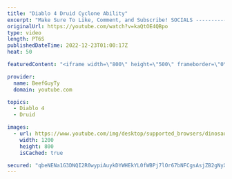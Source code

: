 ```yaml
---
title: "Diablo 4 Druid Cyclone Ability"
excerpt: "Make Sure To Like, Comment, and Subscribe! SOCIALS ---------------------------------------------- Join Our ..."
originalUrl: https://youtube.com/watch?v=kaQtOE4QBpo
type: video
length: PT6S
publishedDateTime: 2022-12-23T01:00:17Z
heat: 50

featuredContent: "<iframe width=\"800\" height=\"500\" frameborder=\"0\" src=\"https://www.youtube.com/embed/kaQtOE4QBpo\" allow=\"accelerometer; autoplay; encrypted-media; gyroscope; picture-in-picture\" allowfullscreen></iframe>"

provider:
  name: BeefGuyTy
  domain: youtube.com

topics:
  - Diablo 4
  - Druid

images:
  - url: https://www.youtube.com/img/desktop/supported_browsers/dinosaur.png
    width: 1200
    height: 800
    isCached: true

secured: "qbeNENa1G3DNQI2R0wypiAuykDYWHEkYL0fWBPj7lOr67bNFCgsAsjZB2gNyX4e+LCUNT1re4Ivq7ZTA8g9ZvmClwcwX4ZjvIgXPgm3DIw7dVTkDzTZzvca5Frckl/B+c2PmjSHmLsIaglMltmLYXZPIfpsGMvbXZ37PE4UDuzn2jYI+MKonq6qBjn0ASxSetTsjdAfLP4kcV9f2Pem/WeVBHxC3ZTh3u4O+GZ1WlIJf4J3xCXvH2RtfJqi1roo+dCrDCybsF9dwCC9IkCdl+up4IHsRf1FKO27UdYAWEQEs7xI/U/g328Bgm/h0fvJmxWDtYsuaUqqlGs91AbZ2FGQDJlaFV5TuHFDVxI/WgDVsgbjHk/bkGnwEAJlmc3YVOLcp+cAeliAvBtG51evbYWyh59RFnj9jFSa9ARU0rtA=;7QVssdGnn3ZVO8vayib9jw=="
---
```


